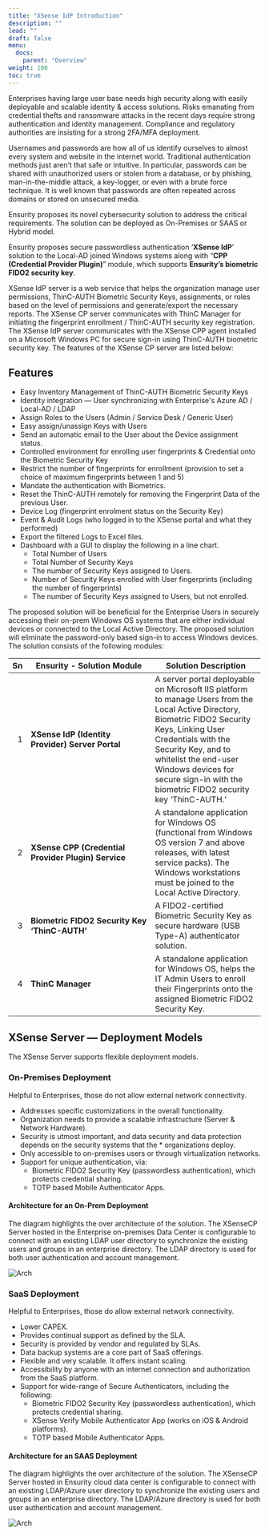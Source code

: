 ```yaml
---
title: "XSense IdP Introduction"
description: ""
lead: ""
draft: false
menu:
  docs:
    parent: "Overview"
weight: 100
toc: true
---
```


Enterprises having large user base needs high security along with easily deployable and scalable identity & access solutions. Risks emanating from credential thefts and ransomware attacks in the recent days require strong authentication and identity management. Compliance and regulatory authorities are insisting for a strong 2FA/MFA deployment.

Usernames and passwords are how all of us identify ourselves to almost every system and website in the internet world. Traditional authentication methods just aren’t that safe or intuitive. In particular, passwords can be shared with unauthorized users or stolen from a database, or by phishing, man-in-the-middle attack, a key-logger, or even with a brute force technique. It is well known that passwords are often repeated across domains or stored on unsecured media.

Ensurity proposes its novel cybersecurity solution to address the critical requirements. The solution can be deployed as On-Premises or SAAS or Hybrid model.

Ensurity proposes secure passwordless authentication ‘**XSense IdP**’ solution to the Local-AD joined Windows systems along with “**CPP (Credential Provider Plugin)**” module, which supports **Ensurity’s biometric FIDO2 security key**.

XSense IdP server is a web service that helps the organization manage user permissions, ThinC-AUTH Biometric Security Keys, assignments, or roles based on the level of permissions and generate/export the necessary reports. The XSense CP server communicates with ThinC Manager for initiating the fingerprint enrollment / ThinC-AUTH security key registration. The XSense IdP server communicates with the XSense CPP agent installed on a Microsoft Windows PC for secure sign-in using ThinC-AUTH biometric security key. The features of the XSense CP server are listed below:

## Features

* Easy Inventory Management of ThinC-AUTH Biometric Security Keys
* Identity integration — User synchronizing with Enterprise's Azure AD / Local-AD / LDAP
* Assign Roles to the Users (Admin / Service Desk / Generic User)
* Easy assign/unassign Keys with Users
* Send an automatic email to the User about the Device assignment status.
* Controlled environment for enrolling user fingerprints & Credential onto the Biometric Security Key
* Restrict the number of fingerprints for enrollment (provision to set a choice of maximum fingerprints between 1 and 5)
* Mandate the authentication with Biometrics.
* Reset the ThinC-AUTH remotely for removing the Fingerprint Data of the previous User.
* Device Log (fingerprint enrolment status on the Security Key)
* Event & Audit Logs (who logged in to the XSense portal and what they performed)
* Export the filtered Logs to Excel files.
* Dashboard with a GUI to display the following in a line chart.
  * Total Number of Users
  * Total Number of Security Keys
  * The number of Security Keys assigned to Users.
  * Number of Security Keys enrolled with User fingerprints (including the number of fingerprints)
  * The number of Security Keys assigned to Users, but not enrolled.

The proposed solution will be beneficial for the Enterprise Users in securely accessing their on-prem Windows OS systems that are either individual devices or connected to the Local Active Directory. The proposed solution will eliminate the password-only based sign-in to access Windows devices. The solution consists of the following modules:

| Sn | <span style="display: inline-block; width:225px">Ensurity - Solution Module</span> | Solution Description |
| ----: | ---- | ---- |
| 1 | **XSense IdP (Identity Provider) Server Portal** | A server portal deployable on Microsoft IIS platform to manage Users from the Local Active Directory, Biometric FIDO2 Security Keys, Linking User Credentials with the Security Key, and to whitelist the end-user Windows devices for secure sign-in with the biometric FIDO2 security key ‘ThinC-AUTH.’ |
| 2 | **XSense CPP (Credential Provider Plugin) Service** | A standalone application for Windows OS (functional from Windows OS version 7 and above releases, with latest service packs). The Windows workstations must be joined to the Local Active Directory. |
| 3 | **Biometric FIDO2 Security Key ‘ThinC-AUTH’** | A FIDO2-certified Biometric Security Key as secure hardware (USB Type-A) authenticator solution. |
| 4 | **ThinC Manager** | A standalone application for Windows OS, helps the IT Admin Users to enroll their Fingerprints onto the assigned Biometric FIDO2 Security Key. |

## XSense Server — Deployment Models

The XSense Server supports flexible deployment models.

### On-Premises Deployment

Helpful to Enterprises, those do not allow external network connectivity.

* Addresses specific customizations in the overall functionality.
* Organization needs to provide a scalable infrastructure (Server & Network Hardware).
* Security is utmost important, and data security and data protection depends on the security systems that the * organizations deploy.
* Only accessible to on-premises users or through virtualization networks.
* Support for unique authentication, via:
  * Biometric FIDO2 Security Key (passwordless authentication), which protects credential sharing.
  * TOTP based Mobile Authenticator Apps.

#### Architecture for an On-Prem Deployment

The diagram highlights the over architecture of the solution. The XSenseCP Server hosted in the Enterprise on-premises Data Center is configurable to connect with an existing LDAP user directory to synchronize the existing users and groups in an enterprise directory. The LDAP directory is used for both user authentication and account management.

![Arch](images/arch.png)

### SaaS Deployment

Helpful to Enterprises, those do allow external network connectivity.

* Lower CAPEX.
* Provides continual support as defined by the SLA.
* Security is provided by vendor and regulated by SLAs.
* Data backup systems are a core part of SaaS offerings.
* Flexible and very scalable. It offers instant scaling.
* Accessibility by anyone with an internet connection and authorization from the SaaS platform.
* Support for wide-range of Secure Authenticators, including the following:
  * Biometric FIDO2 Security Key (passwordless authentication), which protects credential sharing.
  * XSense Verify Mobile Authenticator App (works on iOS & Android platforms).
  * TOTP based Mobile Authenticator Apps.

#### Architecture for an SAAS Deployment

The diagram highlights the over architecture of the solution. The XSenseCP Server hosted in Ensurity cloud data center is configurable to connect with an existing LDAP/Azure user directory to synchronize the existing users and groups in an enterprise directory. The LDAP/Azure directory is used for both user authentication and account management.

![Arch](images/XS_Deployment_SaaS.png)

